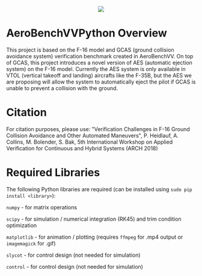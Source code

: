 ﻿<p align="center"> <img src="gcas_py.gif"/> </p>

# AeroBenchVVPython Overview
This project is based on the F-16 model and GCAS (ground collision avoidance system) verification benchmark created in AeroBenchVV. On top of GCAS, this project introduces a novel version of AES (automatic ejection system) on the F-16 model. Currently the AES system is only available in VTOL (vertical takeoff and landing) aircrafts like the F-35B, but the AES we are proposing will allow the system to automatically eject the pilot if GCAS is unable to prevent a collision with the ground.

# Citation

For citation purposes, please use: "Verification Challenges in F-16 Ground Collision Avoidance and Other Automated Maneuvers", P. Heidlauf, A. Collins, M. Bolender, S. Bak, 5th International Workshop on Applied Verification for Continuous and Hybrid Systems (ARCH 2018)

# Required Libraries 

The following Python libraries are required (can be installed using `sudo pip install <library>`):

`numpy` - for matrix operations

`scipy` - for simulation / numerical integration (RK45) and trim condition optimization 

`matplotlib` - for animation / plotting (requires `ffmpeg` for .mp4 output or `imagemagick` for .gif)

`slycot` - for control design (not needed for simulation)

`control` - for control design (not needed for simulation)
